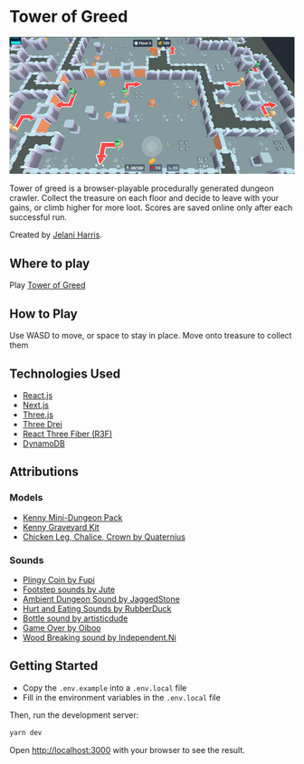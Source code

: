 # Tower of Greed

![Tower of Greed Image](/docs/images/Tower_of_Greed.png)

Tower of greed is a browser-playable procedurally generated dungeon crawler. Collect the treasure on each floor and decide to leave with your gains, or climb higher for more loot. Scores are saved online only after each successful run.

Created by [Jelani Harris](https://jelaniharris.com).

## Where to play

Play [Tower of Greed](https://tower-of-greed.vercel.app)

## How to Play

Use WASD to move, or space to stay in place.
Move onto treasure to collect them

## Technologies Used

- [React.js](https://reactjs.dev)
- [Next.js](https://nextjs.org/)
- [Three.js](https://threejs.org/)
- [Three Drei](https://github.com/pmndrs/drei)
- [React Three Fiber (R3F)](https://docs.pmnd.rs/react-three-fiber/getting-started/introduction)
- [DynamoDB](https://aws.amazon.com/dynamodb/)

## Attributions

### Models

- [Kenny Mini-Dungeon Pack](https://www.kenney.nl/assets/mini-dungeon)
- [Kenny Graveyard Kit](https://www.kenney.nl/assets/graveyard-kit)
- [Chicken Leg, Chalice, Crown by Quaternius](https://quaternius.com/)

### Sounds

- [Plingy Coin by Fupi](https://opengameart.org/content/plingy-coin)
- [Footstep sounds by Jute](https://opengameart.org/content/foot-walking-step-sounds-on-stone-water-snow-wood-and-dirt)
- [Ambient Dungeon Sound by JaggedStone](https://opengameart.org/content/loopable-dungeon-ambience)
- [Hurt and Eating Sounds by RubberDuck](https://opengameart.org/content/80-cc0-creature-sfx)
- [Bottle sound by artisticdude](https://opengameart.org/content/rpg-sound-pack)
- [Game Over by Oiboo](https://opengameart.org/content/game-over-bad-chest-sfx)
- [Wood Breaking sound by Independent.Ni](https://opengameart.org/content/35-wooden-crackshitsdestructions)

## Getting Started

- Copy the `.env.example` into a `.env.local` file
- Fill in the environment variables in the `.env.local` file

Then, run the development server:

```bash
yarn dev
```

Open [http://localhost:3000](http://localhost:3000) with your browser to see the result.
